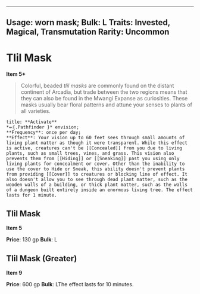 
---
Usage: worn mask;
Bulk: L
Traits: Invested, Magical, Transmutation
Rarity: Uncommon
---

# Tlil Mask

**Item 5+**

> Colorful, beaded *tlil masks* are commonly found on the distant continent of Arcadia, but trade between the two regions means that they can also be found in the Mwangi Expanse as curiosities. These masks usually bear floral patterns and attune your senses to plants of all varieties.

```ad-embed-ability
title: **Activate**
*⬻{.Pathfinder }* envision; 
**Frequency**: once per day;
**Effect**: Your vision up to 60 feet sees through small amounts of living plant matter as though it were transparent. While this effect is active, creatures can't be [[Concealed]] from you due to living plants, such as small trees, vines, and grass. This vision also prevents them from [[Hiding]] or [[Sneaking]] past you using only living plants for concealment or cover. Other than the inability to use the cover to Hide or Sneak, this ability doesn't prevent plants from providing [[Cover]] to creatures or blocking line of effect. It also doesn't allow you to see through dead plant matter, such as the wooden walls of a building, or thick plant matter, such as the walls of a dungeon built entirely inside an enormous living tree. The effect lasts for 1 minute.

```

## Tlil Mask

**Item 5**

**Price**: 130 gp
**Bulk**: L

## Tlil Mask (Greater)

**Item 9**

**Price**: 600 gp
**Bulk**: LThe effect lasts for 10 minutes.
